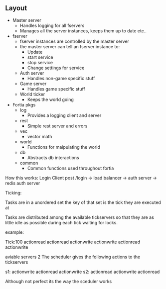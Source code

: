 ## Layout
 - Master server
    + Handles logging for all fservers
    + Manages all the server instances, keeps them up to date etc..
 - fserver
     + fserver instances are controlled by the master server
     + the master server can tell an fserver instance to:
         * Update
         * start service
         * stop service
         * Change settings for service
     + Auth server
        + Handles non-game specific stuff
     + Game server
        + Handles game specific stuff
     + World ticker
        + Keeps the world going
 - Fortia pkgs
    + log
        * Provides a logging client and server
    + rest
        * Simple rest server and errors
    + vec
        * vector math
    + world
        * Functions for maipulating the world
    + db
        * Abstracts db interactions
    + common   
        * Common functions used throughout fortia

How this works:
Login
Client post /login -> load balancer -> auth server -> redis auth server


Ticking:

Tasks are in a unordered set
the key of that set is the tick they are executed at

Tasks are distributed among the available tickservers so that they are as little idle as possible during each tick waiting for locks.

example:

Tick:100
actionread
actionread
actionwrite
actionwrite
actionread
actionwrite

aviable servers 2
The scheduler gives the following actions to the tickservers

s1:
actionwrite
actionread
actionwrite
s2:
actionread
actionwrite
actionread

Although not perfect its the way the sceduler works